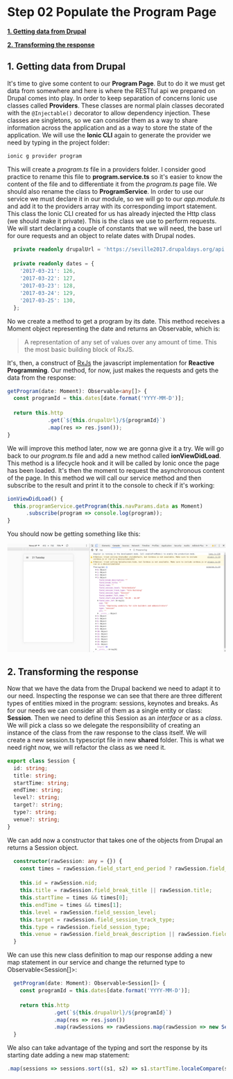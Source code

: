 # Step 02 Populate the Program Page

[**1. Getting data from Drupal**](#1-getting-data-from-drupal)

[**2. Transforming the response**](#2-transforming-the-response)

## 1. Getting data from Drupal

It's time to give some content to our **Program Page**. But to do it we must get data from somewhere and here is where the RESTful api we prepared on Drupal comes into play.
In order to keep separation of concerns Ionic use classes called **Providers**. These classes are normal plain classes decorated with the ```@Injectable()``` decorator to allow dependency injection. These classes are singletons, so we can consider them as a way to share information across the application and as a way to store the state of the application. 
We will use the **Ionic CLI** again to generate the provider we need by typing in the project folder:
```bash
ionic g provider program
```

This will create a _program.ts_ file in a providers folder. I consider good practice to rename this file to **program.service.ts** so it's easier to know the content of the file and to differentiate it from the _program.ts_ page file. We should also rename the class to **ProgramService**.
In order to use our service we must declare it in our module, so we will go to our _app.module.ts_ and add it to the providers array with its corresponding import statement.
This class the Ionic CLI created for us has already injected the Http class (we should make it private). This is the class we use to perform requests. 
We will start declaring a couple of constants that we will need, the base url for oure requests and an object to relate dates with Drupal nodes.

```typescript
  private readonly drupalUrl = 'https://seville2017.drupaldays.org/api';

  private readonly dates = {
    '2017-03-21': 126,
    '2017-03-22': 127,
    '2017-03-23': 128,
    '2017-03-24': 129,
    '2017-03-25': 130,
  };
```

No we create a method to get a program by its date. This method receives a Moment object representing the date and returns an Observable, which is:
> A representation of any set of values over any amount of time. This the most basic building block of RxJS.

It's, then, a construct of [RxJs](http://reactivex.io/rxjs/) the javascript implementation for **Reactive Programming**. 
Our method, for now, just makes the requests and gets the data from the response:

```typescript
getProgram(date: Moment): Observable<any[]> {
  const programId = this.dates[date.format('YYYY-MM-D')];

  return this.http
             .get(`${this.drupalUrl}/${programId}`)
             .map(res => res.json());
}
```

We will improve this method later, now we are gonna give it a try.
We will go back to our _program.ts_ file and add a new method called **ionViewDidLoad**. This method is a lifecycle hook and it will be called by Ionic once the page has been loaded. It's then the moment to request the asynchronous content of the page.
In this method we will call our service method and then subscribe to the result and print it to the console to check if it's working:
```typescript
ionViewDidLoad() {
  this.programService.getProgram(this.navParams.data as Moment)
      .subscribe(program => console.log(program));
}
```

You should now be getting something like this:

![first_request](./images/first_request.png)

## 2. Transforming the response

Now that we have the data from the Drupal backend we need to adapt it to our need. Inspecting the response we can see that there are three different types of entities mixed in the program: sessions, keynotes and breaks. As for our needs we can consider all of them as a single entity or class: **Session**.
Then we need to define this Session as an _interface_ or as a _class_. We will pick a class so we delegate the responsibility of creating an instance of the class from the raw response to the class itself. We will create a new session.ts typescript file in new **shared** folder.
This is what we need right now, we will refactor the class as we need it.

```typescript
export class Session {
  id: string;
  title: string;
  startTime: string;
  endTime: string;
  level?: string;
  target?: string;
  type?: string;
  venue?: string;
}
```

We can add now a constructor that takes one of the objects from Drupal an returns a Session object.

```typescript
  constructor(rawSession: any = {}) {
    const times = rawSession.field_start_end_period ? rawSession.field_start_end_period.split(' - ') : null;

    this.id = rawSession.nid;
    this.title = rawSession.field_break_title || rawSession.title;
    this.startTime = times && times[0];
    this.endTime = times && times[1];
    this.level = rawSession.field_session_level;
    this.target = rawSession.field_session_track_type;
    this.type = rawSession.field_session_type;
    this.venue = rawSession.field_break_description || rawSession.field_room;
  }
```

We can use this new class definition to map our response adding a new map statement in our service and change the returned type to Observable<Session[]>:
```typescript
  getProgram(date: Moment): Observable<Session[]> {
    const programId = this.dates[date.format('YYYY-MM-D')];

    return this.http
               .get(`${this.drupalUrl}/${programId}`)
               .map(res => res.json())
               .map(rawSessions => rawSessions.map(rawSession => new Session(rawSession)));
  }
```
We also can take advantage of the typing and sort the response by its starting date adding a new map statement:
```typescript
.map(sessions => sessions.sort((s1, s2) => s1.startTime.localeCompare(s2.startTime)))
```